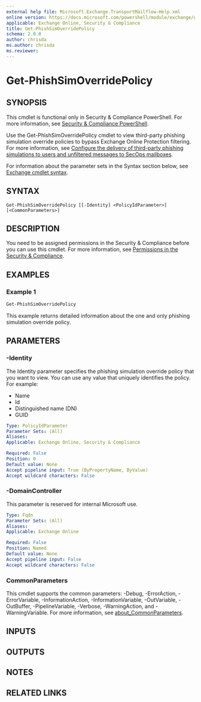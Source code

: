```yaml
---
external help file: Microsoft.Exchange.TransportMailflow-Help.xml
online version: https://docs.microsoft.com/powershell/module/exchange/get-phishsimoverridepolicy
applicable: Exchange Online, Security & Compliance
title: Get-PhishSimOverridePolicy
schema: 2.0.0
author: chrisda
ms.author: chrisda
ms.reviewer:
---
```


# Get-PhishSimOverridePolicy

## SYNOPSIS
This cmdlet is functional only in Security & Compliance PowerShell. For more information, see [Security & Compliance PowerShell](https://docs.microsoft.com/powershell/exchange/scc-powershell).

Use the Get-PhishSimOverridePolicy cmdlet to view third-party phishing simulation override policies to bypass Exchange Online Protection filtering. For more information, see [Configure the delivery of third-party phishing simulations to users and unfiltered messages to SecOps mailboxes](https://docs.microsoft.com/microsoft-365/security/office-365-security/configure-advanced-delivery).

For information about the parameter sets in the Syntax section below, see [Exchange cmdlet syntax](https://docs.microsoft.com/powershell/exchange/exchange-cmdlet-syntax).

## SYNTAX

```
Get-PhishSimOverridePolicy [[-Identity] <PolicyIdParameter>] [<CommonParameters>]
```

## DESCRIPTION
You need to be assigned permissions in the Security & Compliance before you can use this cmdlet. For more information, see [Permissions in the Security & Compliance](https://docs.microsoft.com/microsoft-365/security/office-365-security/permissions-in-the-security-and-compliance-center).

## EXAMPLES

### Example 1
```powershell
Get-PhishSimOverridePolicy
```

This example returns detailed information about the one and only phishing simulation override policy.

## PARAMETERS

### -Identity
The Identity parameter specifies the phishing simulation override policy that you want to view. You can use any value that uniquely identifies the policy. For example:

- Name
- Id
- Distinguished name (DN)
- GUID

```yaml
Type: PolicyIdParameter
Parameter Sets: (All)
Aliases:
Applicable: Exchange Online, Security & Compliance

Required: False
Position: 0
Default value: None
Accept pipeline input: True (ByPropertyName, ByValue)
Accept wildcard characters: False
```

### -DomainController
This parameter is reserved for internal Microsoft use.

```yaml
Type: Fqdn
Parameter Sets: (All)
Aliases:
Applicable: Exchange Online

Required: False
Position: Named
Default value: None
Accept pipeline input: False
Accept wildcard characters: False
```

### CommonParameters
This cmdlet supports the common parameters: -Debug, -ErrorAction, -ErrorVariable, -InformationAction, -InformationVariable, -OutVariable, -OutBuffer, -PipelineVariable, -Verbose, -WarningAction, and -WarningVariable. For more information, see [about_CommonParameters](https://go.microsoft.com/fwlink/p/?LinkID=113216).

## INPUTS

## OUTPUTS

## NOTES

## RELATED LINKS
